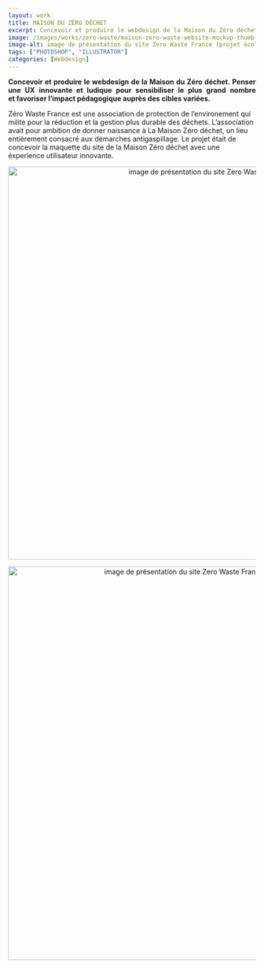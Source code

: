 ```yaml
---
layout: work
title: MAISON DU ZÉRO DÉCHET
excerpt: Concevoir et produire le webdesign de la Maison du Zéro déchet
image: /images/works/zero-waste/maison-zero-waste-website-mockup-thumb.jpg
image-alt: image de présentation du site Zero Waste France (projet école Aries Lyon)
tags: ["PHOTOSHOP", "ILLUSTRATOR"]
categories: [Webdesign]
---
```


<p style="text-align:justify"><strong>Concevoir et produire le webdesign de la Maison du Z&eacute;ro d&eacute;chet.&nbsp;</strong><strong>Penser une UX innovante et ludique pour sensibiliser le plus grand nombre et&nbsp;</strong><strong>favoriser l&rsquo;impact p&eacute;dagogique aupr&egrave;s des cibles vari&eacute;es.</strong></p>

<p>Z&eacute;ro Waste France est une association de protection de l&rsquo;environement qui milite pour la r&eacute;duction et la gestion plus durable des d&eacute;chets. L&rsquo;association avait pour ambition de donner naissance &agrave; La Maison Z&eacute;ro d&eacute;chet, un lieu enti&egrave;rement consacr&eacute; aux d&eacute;marches antigaspillage. Le projet &eacute;tait de concevoir la maquette du site de la Maison Z&eacute;ro d&eacute;chet avec une &eacute;xperience utilisateur innovante.</p>

<p style="text-align:center"><img alt="image de présentation du site Zero Waste France" height="799" src="{{ 'assets/images/zero-waste/maison-zero-waste-website-mockup.jpg' | relative_url }}" /></p>

<p style="text-align:center"><img alt="image de présentation du site Zero Waste France version mobile" height="800" src="{{ 'assets/images/zero-waste/maison-zero-waste-website-mobile-mockup2.jpg' | relative_url }}" /></p>

<p>&nbsp;</p>
